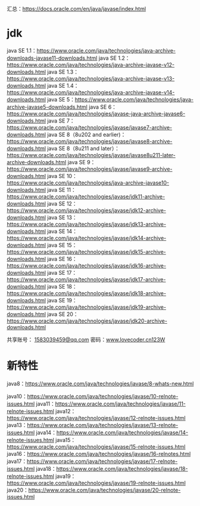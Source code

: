 
汇总：https://docs.oracle.com/en/java/javase/index.html

# jdk

java SE 1.1：https://www.oracle.com/java/technologies/java-archive-downloads-javase11-downloads.html
java SE 1.2：https://www.oracle.com/java/technologies/java-archive-javase-v12-downloads.html
java SE 1.3：https://www.oracle.com/java/technologies/java-archive-javase-v13-downloads.html
java SE 1.4：https://www.oracle.com/java/technologies/java-archive-javase-v14-downloads.html
java SE 5：https://www.oracle.com/java/technologies/java-archive-javase5-downloads.html
java SE 6：https://www.oracle.com/java/technologies/javase-java-archive-javase6-downloads.html
java SE 7：https://www.oracle.com/java/technologies/javase/javase7-archive-downloads.html
java SE 8（8u202 and earlier)：https://www.oracle.com/java/technologies/javase/javase8-archive-downloads.html
java SE 8（8u211 and later）：https://www.oracle.com/java/technologies/javase/javase8u211-later-archive-downloads.html
java SE 9：https://www.oracle.com/java/technologies/javase/javase9-archive-downloads.html
java SE 10：https://www.oracle.com/java/technologies/java-archive-javase10-downloads.html
java SE 11：https://www.oracle.com/java/technologies/javase/jdk11-archive-downloads.html
java SE 12：https://www.oracle.com/java/technologies/javase/jdk12-archive-downloads.html
java SE 13：https://www.oracle.com/java/technologies/javase/jdk13-archive-downloads.html
java SE 14：https://www.oracle.com/java/technologies/javase/jdk14-archive-downloads.html
java SE 15：https://www.oracle.com/java/technologies/javase/jdk15-archive-downloads.html
java SE 16：https://www.oracle.com/java/technologies/javase/jdk16-archive-downloads.html
java SE 17：https://www.oracle.com/java/technologies/javase/jdk17-archive-downloads.html
java SE 18：https://www.oracle.com/java/technologies/javase/jdk18-archive-downloads.html
java SE 19：https://www.oracle.com/java/technologies/javase/jdk19-archive-downloads.html
java SE 20：https://www.oracle.com/java/technologies/javase/jdk20-archive-downloads.html

共享账号： 1583039459@qq.com
密码：www.lovecoder.cn123W


# 新特性

java8：https://www.oracle.com/java/technologies/javase/8-whats-new.html

java10：https://www.oracle.com/java/technologies/javase/10-relnote-issues.html
java11：https://www.oracle.com/java/technologies/javase/11-relnote-issues.html
java12：https://www.oracle.com/java/technologies/javase/12-relnote-issues.html
java13：https://www.oracle.com/java/technologies/javase/13-relnote-issues.html
java14：https://www.oracle.com/java/technologies/javase/14-relnote-issues.html
java15：https://www.oracle.com/java/technologies/javase/15-relnote-issues.html
java16：https://www.oracle.com/java/technologies/javase/16-relnotes.html
java17：https://www.oracle.com/java/technologies/javase/17-relnote-issues.html
java18：https://www.oracle.com/java/technologies/javase/18-relnote-issues.html
java19：https://www.oracle.com/java/technologies/javase/19-relnote-issues.html
java20：https://www.oracle.com/java/technologies/javase/20-relnote-issues.html